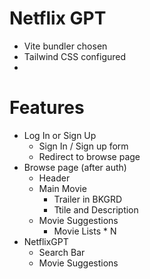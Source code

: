 # Netflix GPT

- Vite bundler chosen
- Tailwind CSS configured
- 

# Features

- Log In or Sign Up
    - Sign In / Sign up form
    - Redirect to browse page
- Browse page (after auth)
    - Header
    - Main Movie
        - Trailer in BKGRD
        - Ttile and Description
    - Movie Suggestions
        - Movie Lists * N
- NetflixGPT
    - Search Bar 
    - Movie Suggestions

